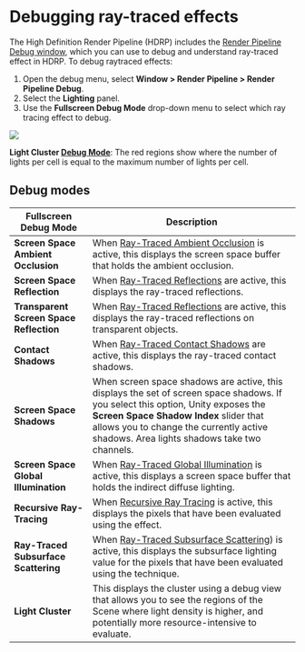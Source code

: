 # Debugging ray-traced effects

The High Definition Render Pipeline (HDRP) includes the [Render Pipeline Debug window](Render-Pipeline-Debug-Window.html), which you can use to debug and understand ray-traced effect in HDRP. To debug raytraced effects:

1. Open the debug menu, select **Window > Render Pipeline > Render Pipeline Debug**.
2. Select the **Lighting** panel.
3. Use the **Fullscreen Debug Mode** drop-down menu to select which ray tracing effect to debug.

![](Images/RayTracingLightCluster1.png)

**Light Cluster [Debug Mode](Ray-Tracing-Debug.html)**: The red regions show where the number of lights per cell is equal to the maximum number of lights per cell.
## Debug modes

| **Fullscreen Debug Mode**   | **Description**                                              |
| --------------------------- | ------------------------------------------------------------ |
| **Screen Space Ambient Occlusion** | When [Ray-Traced Ambient Occlusion](Ray-Traced-Ambient-Occlusion.html) is active, this displays the screen space buffer that holds the ambient occlusion. |
| **Screen Space Reflection** | When [Ray-Traced Reflections](Ray-Traced-Reflections.html) are active, this displays the ray-traced reflections. |
| **Transparent Screen Space Reflection** | When [Ray-Traced Reflections](Ray-Traced-Reflections.html) are active, this displays the ray-traced reflections on transparent objects. |
| **Contact Shadows** 		  | When [Ray-Traced Contact Shadows](Ray-Traced-Contact-Shadows.html) are active, this displays the ray-traced contact shadows. |
| **Screen Space Shadows**    | When screen space shadows are active, this displays the set of screen space shadows. If you select this option, Unity exposes the **Screen Space Shadow Index** slider that allows you to change the currently active shadows. Area lights shadows take two channels. |
| **Screen Space Global Illumination**  | When [Ray-Traced Global Illumination](Ray-Traced-Global-Illumination.html) is active, this displays a screen space buffer that holds the indirect diffuse lighting. |
| **Recursive Ray-Tracing**             | When [Recursive Ray Tracing](Ray-Tracing-Recursive-Rendering.html) is active, this displays the pixels that have been evaluated using the effect. |
| **Ray-Traced Subsurface Scattering**  | When [Ray-Traced Subsurface Scattering](Ray-Traced-Subsurface-Scattering.html)) is active, this displays the subsurface lighting value for the pixels that have been evaluated using the technique. |
| **Light Cluster**           | This displays the cluster using a debug view that allows you to see the regions of the Scene where light density is higher, and potentially more resource-intensive to evaluate. |